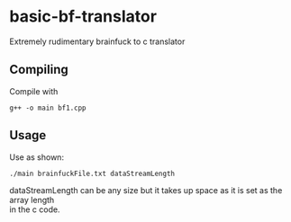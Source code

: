 # basic-bf-translator
Extremely rudimentary brainfuck to c translator

## Compiling
Compile with
```
g++ -o main bf1.cpp
```
## Usage
Use as shown:
```
./main brainfuckFile.txt dataStreamLength
```
dataStreamLength can be any size but it takes up space as it is set as the array length<br>
in the c code.
